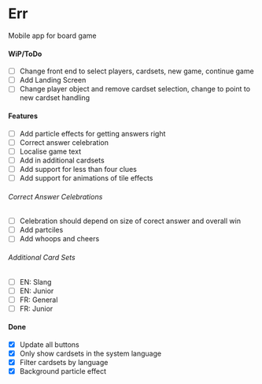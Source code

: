 # Err
Mobile app for board game

#### WiP/ToDo
- [ ] Change front end to select players, cardsets, new game, continue game
- [ ] Add Landing Screen
- [ ] Change player object and remove cardset selection, change to point to new cardset handling

#### Features
- [ ] Add particle effects for getting answers right
- [ ] Correct answer celebration
- [ ] Localise game text
- [ ] Add in additional cardsets
- [ ] Add support for less than four clues
- [ ] Add support for animations of tile effects

###### Correct Answer Celebrations
- [ ] Celebration should depend on size of corect answer and overall win
- [ ] Add partciles
- [ ] Add whoops and cheers

###### Additional Card Sets
- [ ] EN: Slang
- [ ] EN: Junior
- [ ] FR: General
- [ ] FR: Junior

#### Done
- [x] Update all buttons
- [x] Only show cardsets in the system language
- [x] Filter cardsets by language
- [x] Background particle effect
